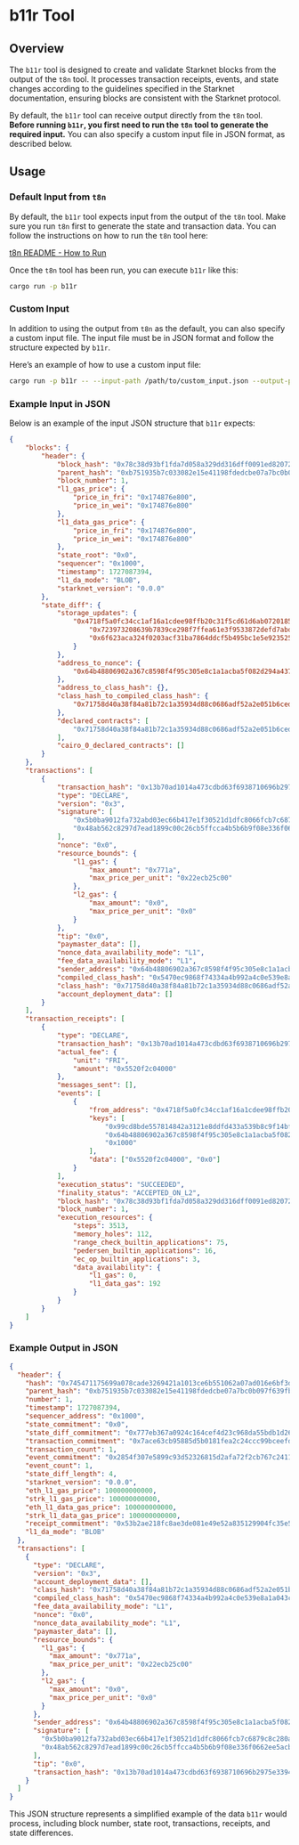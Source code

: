 # b11r Tool

## Overview

The `b11r` tool is designed to create and validate Starknet blocks from the output of the `t8n` tool.
It processes transaction receipts, events, and state changes according to the guidelines specified in
the Starknet documentation, ensuring blocks are consistent with the Starknet protocol.

By default, the `b11r` tool can receive output directly from the `t8n` tool. **Before running `b11r`,
you first need to run the `t8n` tool to generate the required input.** You can also specify a custom input
file in JSON format, as described below.

## Usage

### Default Input from `t8n`

By default, the `b11r` tool expects input from the output of the `t8n` tool. Make sure you run `t8n`
first to generate the state and transaction data. You can follow the instructions on how to run the `t8n` tool here:

[t8n README - How to Run](../t8n/README.md)

Once the `t8n` tool has been run, you can execute `b11r` like this:

```bash
cargo run -p b11r
```

### Custom Input

In addition to using the output from `t8n` as the default, you can also specify a custom input file.
The input file must be in JSON format and follow the structure expected by `b11r`.

Here’s an example of how to use a custom input file:

```bash
cargo run -p b11r -- --input-path /path/to/custom_input.json --output-path /path/to/output.json
```

### Example Input in JSON

Below is an example of the input JSON structure that `b11r` expects:

```json
{
	"blocks": {
		"header": {
			"block_hash": "0x78c38d93bf1fda7d058a329dd316dff0091ed820728acf13999e16d80b84d5d",
			"parent_hash": "0xb751935b7c033082e15e41198fdedcbe07a7bc0b097f639fbfd8b239d6b56f",
			"block_number": 1,
			"l1_gas_price": {
				"price_in_fri": "0x174876e800",
				"price_in_wei": "0x174876e800"
			},
			"l1_data_gas_price": {
				"price_in_fri": "0x174876e800",
				"price_in_wei": "0x174876e800"
			},
			"state_root": "0x0",
			"sequencer": "0x1000",
			"timestamp": 1727087394,
			"l1_da_mode": "BLOB",
			"starknet_version": "0.0.0"
		},
		"state_diff": {
			"storage_updates": {
				"0x4718f5a0fc34cc1af16a1cdee98ffb20c31f5cd61d6ab07201858f4287c938d": {
					"0x723973208639b7839ce298f7ffea61e3f9533872defd7abdb91023db4658812": "0x5520f2c04000",
					"0x6f623aca324f0203acf31ba7864ddcf5b495bc1e5e9235256dea8dad753327": "0x87a2300ecdd33000825021335a100"
				}
			},
			"address_to_nonce": {
				"0x64b48806902a367c8598f4f95c305e8c1a1acba5f082d294a43793113115691": "0x1"
			},
			"address_to_class_hash": {},
			"class_hash_to_compiled_class_hash": {
				"0x71758d40a38f84a81b72c1a35934d88c0686adf52a2e051b6ced05237c7820c": "0x5470ec9868f74334a4b992a4c0e539e8a1a043c95d7c4be4850f904837af2d2"
			},
			"declared_contracts": [
				"0x71758d40a38f84a81b72c1a35934d88c0686adf52a2e051b6ced05237c7820c"
			],
			"cairo_0_declared_contracts": []
		}
	},
	"transactions": [
		{
			"transaction_hash": "0x13b70ad1014a473cdbd63f6938710696b2975e33949e66f007fb59cb0046a1",
			"type": "DECLARE",
			"version": "0x3",
			"signature": [
				"0x5b0ba9012fa732abd03ec66b417e1f30521d1dfc8066fcb7c6879c8c280a1cf",
				"0x48ab562c8297d7ead1899c00c26cb5ffcca4b5b6b9f08e336f0662ee5acb302"
			],
			"nonce": "0x0",
			"resource_bounds": {
				"l1_gas": {
					"max_amount": "0x771a",
					"max_price_per_unit": "0x22ecb25c00"
				},
				"l2_gas": {
					"max_amount": "0x0",
					"max_price_per_unit": "0x0"
				}
			},
			"tip": "0x0",
			"paymaster_data": [],
			"nonce_data_availability_mode": "L1",
			"fee_data_availability_mode": "L1",
			"sender_address": "0x64b48806902a367c8598f4f95c305e8c1a1acba5f082d294a43793113115691",
			"compiled_class_hash": "0x5470ec9868f74334a4b992a4c0e539e8a1a043c95d7c4be4850f904837af2d2",
			"class_hash": "0x71758d40a38f84a81b72c1a35934d88c0686adf52a2e051b6ced05237c7820c",
			"account_deployment_data": []
		}
	],
	"transaction_receipts": [
		{
			"type": "DECLARE",
			"transaction_hash": "0x13b70ad1014a473cdbd63f6938710696b2975e33949e66f007fb59cb0046a1",
			"actual_fee": {
				"unit": "FRI",
				"amount": "0x5520f2c04000"
			},
			"messages_sent": [],
			"events": [
				{
					"from_address": "0x4718f5a0fc34cc1af16a1cdee98ffb20c31f5cd61d6ab07201858f4287c938d",
					"keys": [
						"0x99cd8bde557814842a3121e8ddfd433a539b8c9f14bf31ebf108d12e6196e9",
						"0x64b48806902a367c8598f4f95c305e8c1a1acba5f082d294a43793113115691",
						"0x1000"
					],
					"data": ["0x5520f2c04000", "0x0"]
				}
			],
			"execution_status": "SUCCEEDED",
			"finality_status": "ACCEPTED_ON_L2",
			"block_hash": "0x78c38d93bf1fda7d058a329dd316dff0091ed820728acf13999e16d80b84d5d",
			"block_number": 1,
			"execution_resources": {
				"steps": 3513,
				"memory_holes": 112,
				"range_check_builtin_applications": 75,
				"pedersen_builtin_applications": 16,
				"ec_op_builtin_applications": 3,
				"data_availability": {
					"l1_gas": 0,
					"l1_data_gas": 192
				}
			}
		}
	]
}
```

### Example Output in JSON

```json
{
  "header": {
    "hash": "0x745471175699a078cade3269421a1013ce6b551062a07ad016e6bf3dcda33e7",
    "parent_hash": "0xb751935b7c033082e15e41198fdedcbe07a7bc0b097f639fbfd8b239d6b56f",
    "number": 1,
    "timestamp": 1727087394,
    "sequencer_address": "0x1000",
    "state_commitment": "0x0",
    "state_diff_commitment": "0x777eb367a0924c164cef4d23c968da55bdb1d2608e36557b9510b2fb26f1f76",
    "transaction_commitment": "0x7ace63cb95885d5b0181fea2c24ccc99bceefde17b0e5f085f7fb6036e21954",
    "transaction_count": 1,
    "event_commitment": "0x2854f307e5899c93d52326815d2afa72f2cb767c241165b8dd098ae1967b2ad",
    "event_count": 1,
    "state_diff_length": 4,
    "starknet_version": "0.0.0",
    "eth_l1_gas_price": 100000000000,
    "strk_l1_gas_price": 100000000000,
    "eth_l1_data_gas_price": 100000000000,
    "strk_l1_data_gas_price": 100000000000,
    "receipt_commitment": "0x53b2ae218fc8ae3de081e49e52a835129904fc35e5572021c6199c39593e34f",
    "l1_da_mode": "BLOB"
  },
  "transactions": [
    {
      "type": "DECLARE",
      "version": "0x3",
      "account_deployment_data": [],
      "class_hash": "0x71758d40a38f84a81b72c1a35934d88c0686adf52a2e051b6ced05237c7820c",
      "compiled_class_hash": "0x5470ec9868f74334a4b992a4c0e539e8a1a043c95d7c4be4850f904837af2d2",
      "fee_data_availability_mode": "L1",
      "nonce": "0x0",
      "nonce_data_availability_mode": "L1",
      "paymaster_data": [],
      "resource_bounds": {
        "l1_gas": {
          "max_amount": "0x771a",
          "max_price_per_unit": "0x22ecb25c00"
        },
        "l2_gas": {
          "max_amount": "0x0",
          "max_price_per_unit": "0x0"
        }
      },
      "sender_address": "0x64b48806902a367c8598f4f95c305e8c1a1acba5f082d294a43793113115691",
      "signature": [
        "0x5b0ba9012fa732abd03ec66b417e1f30521d1dfc8066fcb7c6879c8c280a1cf",
        "0x48ab562c8297d7ead1899c00c26cb5ffcca4b5b6b9f08e336f0662ee5acb302"
      ],
      "tip": "0x0",
      "transaction_hash": "0x13b70ad1014a473cdbd63f6938710696b2975e33949e66f007fb59cb0046a1"
    }
  ]
}
```


This JSON structure represents a simplified example of the data `b11r` would process, including block number, state root, transactions, receipts, and state differences.
